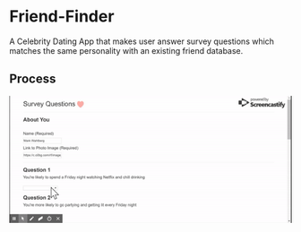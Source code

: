 # Friend-Finder
A Celebrity Dating App that makes user answer survey questions which matches the same personality with an existing friend database. 

## Process
![](images/friend.gif)
